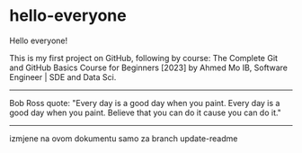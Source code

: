 # hello-everyone
Hello everyone!

This is my first project on GitHub, 
following by course: The Complete Git and GitHub Basics Course for Beginners [2023] by Ahmed Mo IB, Software Engineer | SDE and Data Sci.

***
Bob Ross quote: "Every day is a good day when you paint. Every day is a good day when you paint. Believe that you can do it cause you can do it."

***
izmjene na ovom dokumentu samo za branch update-readme